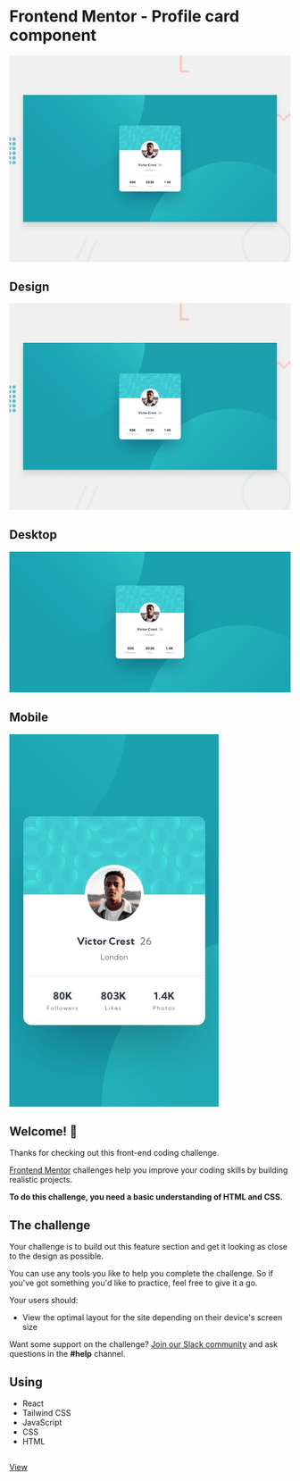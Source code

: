 # Frontend Mentor - Profile card component

![Design preview for the Four card feature section coding challenge](./design/desktop-preview.jpg)

## Design
![Design](./design/desktop-preview.jpg)

## Desktop
![Desktop](./design/desktop-design.jpg)

## Mobile
![Mobile](./design/mobile-design.jpg)

## Welcome! 👋

Thanks for checking out this front-end coding challenge.

[Frontend Mentor](https://www.frontendmentor.io) challenges help you improve your coding skills by building realistic projects.

**To do this challenge, you need a basic understanding of HTML and CSS.**

## The challenge

Your challenge is to build out this feature section and get it looking as close to the design as possible.

You can use any tools you like to help you complete the challenge. So if you've got something you'd like to practice, feel free to give it a go.

Your users should:

- View the optimal layout for the site depending on their device's screen size

Want some support on the challenge? [Join our Slack community](https://www.frontendmentor.io/slack) and ask questions in the **#help** channel.


## Using 
- React 
- Tailwind CSS
- JavaScript
- CSS
- HTML

##
[View](https://yanniro2.github.io/FrontEndMentor-Challange9)
